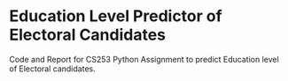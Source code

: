 # Education Level Predictor of Electoral Candidates
Code and Report for CS253 Python Assignment to predict Education level of Electoral candidates.

